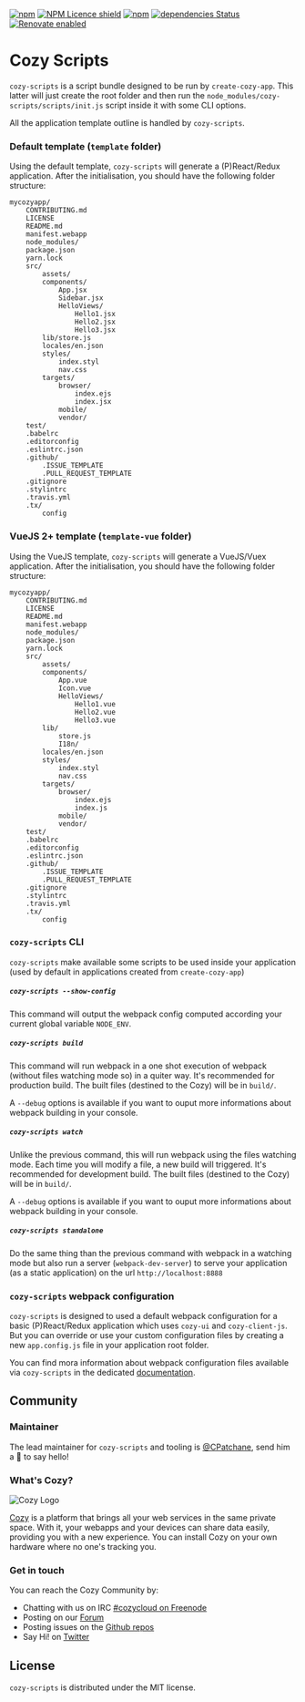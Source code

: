 [![npm](https://img.shields.io/npm/v/cozy-scripts.svg)](https://www.npmjs.com/package/cozy-scripts)
[![NPM Licence shield](https://img.shields.io/npm/l/cozy-scripts.svg)](https://github.com/CPatchane/create-cozy-app/blob/master/packages/cozy-scripts/LICENSE)
[![npm](https://img.shields.io/npm/dm/cozy-scripts.svg)]()
[![dependencies Status](https://david-dm.org/cpatchane/create-cozy-app/status.svg?path=packages/cozy-scripts)](https://david-dm.org/cpatchane/create-cozy-app?path=packages/cozy-scripts)
[![Renovate enabled](https://img.shields.io/badge/renovate-enabled-brightgreen.svg)](https://renovateapp.com/)

# Cozy Scripts

`cozy-scripts` is a script bundle designed to be run by `create-cozy-app`. This latter will just create the root folder and then run the `node_modules/cozy-scripts/scripts/init.js` script inside it with some CLI options.

All the application template outline is handled by `cozy-scripts`.

### Default template (`template` folder)

Using the default template, `cozy-scripts` will generate a (P)React/Redux application. After the initialisation, you should have the following folder structure:

```
mycozyapp/
    CONTRIBUTING.md
    LICENSE
    README.md
    manifest.webapp
    node_modules/
    package.json
    yarn.lock
    src/
        assets/
        components/
            App.jsx
            Sidebar.jsx
            HelloViews/
                Hello1.jsx
                Hello2.jsx
                Hello3.jsx
        lib/store.js
        locales/en.json
        styles/
            index.styl
            nav.css
        targets/
            browser/
                index.ejs
                index.jsx
            mobile/
            vendor/
    test/
    .babelrc
    .editorconfig
    .eslintrc.json
    .github/
        .ISSUE_TEMPLATE
        .PULL_REQUEST_TEMPLATE
    .gitignore
    .stylintrc
    .travis.yml
    .tx/
        config
```

### VueJS 2+ template (`template-vue` folder)

Using the VueJS template, `cozy-scripts` will generate a VueJS/Vuex application. After the initialisation, you should have the following folder structure:

```
mycozyapp/
    CONTRIBUTING.md
    LICENSE
    README.md
    manifest.webapp
    node_modules/
    package.json
    yarn.lock
    src/
        assets/
        components/
            App.vue
            Icon.vue
            HelloViews/
                Hello1.vue
                Hello2.vue
                Hello3.vue
        lib/
            store.js
            I18n/
        locales/en.json
        styles/
            index.styl
            nav.css
        targets/
            browser/
                index.ejs
                index.js
            mobile/
            vendor/
    test/
    .babelrc
    .editorconfig
    .eslintrc.json
    .github/
        .ISSUE_TEMPLATE
        .PULL_REQUEST_TEMPLATE
    .gitignore
    .stylintrc
    .travis.yml
    .tx/
        config
```


### `cozy-scripts` CLI

`cozy-scripts` make available some scripts to be used inside your application (used by default in applications created from `create-cozy-app`)

##### `cozy-scripts --show-config`

This command will output the webpack config computed according your current global variable `NODE_ENV`.

##### `cozy-scripts build`

This command will run webpack in a one shot execution of webpack (without files watching mode so) in a quiter way. It's recommended for production build.
The built files (destined to the Cozy) will be in `build/`.

A `--debug` options is available if you want to ouput more informations about webpack building in your console.

##### `cozy-scripts watch`

Unlike the previous command, this will run webpack using the files watching mode. Each time you will modify a file, a new build will triggered. It's recommended for development build.
The built files (destined to the Cozy) will be in `build/`.

A `--debug` options is available if you want to ouput more informations about webpack building in your console.

##### `cozy-scripts standalone`

Do the same thing than the previous command with webpack in a watching mode but also run a server (`webpack-dev-server`) to serve your application (as a static application) on the url `http://localhost:8888`

### `cozy-scripts` webpack configuration

`cozy-scripts` is designed to used a default webpack configuration for a basic (P)React/Redux application which uses `cozy-ui` and `cozy-client-js`. But you can override or use your custom configuration files by creating a new `app.config.js` file in your application root folder.

You can find mora information about webpack configuration files available via `cozy-scripts` in the dedicated [documentation](docs/webpack-configs.md).


## Community

### Maintainer

The lead maintainer for `cozy-scripts` and tooling is [@CPatchane](https://github.com/CPatchane), send him a :beers: to say hello!

### What's Cozy?

![Cozy Logo](https://cdn.rawgit.com/cozy/cozy-guidelines/master/templates/cozy_logo_small.svg)

[Cozy] is a platform that brings all your web services in the same private space.  With it, your webapps and your devices can share data easily, providing you with a new experience. You can install Cozy on your own hardware where no one's tracking you.

### Get in touch

You can reach the Cozy Community by:

- Chatting with us on IRC [#cozycloud on Freenode][freenode]
- Posting on our [Forum][forum]
- Posting issues on the [Github repos][github]
- Say Hi! on [Twitter][twitter]


## License

`cozy-scripts` is distributed under the MIT license.


[cozy]: https://cozy.io "Cozy Cloud"
[freenode]: http://webchat.freenode.net/?randomnick=1&channels=%23cozycloud&uio=d4
[forum]: https://forum.cozy.io/
[github]: https://github.com/cozy/
[twitter]: https://twitter.com/cozycloud
